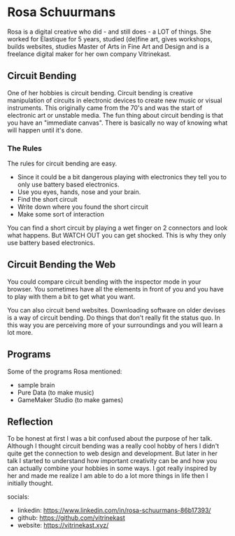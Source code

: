 # Rosa Schuurmans

Rosa is a digital creative who did - and still does - a LOT of things. She worked for Elastique for 5 years, studied (de)fine art, gives workshops, builds websites, studies Master of Arts in Fine Art and Design and is a freelance digital maker for her own company Vitrinekast.

## Circuit Bending

One of her hobbies is circuit bending. Circuit bending is creative manipulation of circuits in electronic devices to create new music or visual instruments. This originally came from the 70's and was the start of electronic art or unstable media. The fun thing about circuit bending is that you have an "immediate canvas". There is basically no way of knowing what will happen until it's done.

### The Rules

The rules for circuit bending are easy.

- Since it could be a bit dangerous playing with electronics they tell you to only use battery based electronics.
- Use you eyes, hands, nose and your brain.
- Find the short circuit
- Write down where you found the short circuit
- Make some sort of interaction

You can find a short circuit by playing a wet finger on 2 connectors and look what happens. But WATCH OUT you can get shocked. This is why they only use battery based electronics.

## Circuit Bending the Web

You could compare circuit bending with the inspector mode in your browser. You sometimes have all the elements in front of you and you have to play with them a bit to get what you want.

You can also circuit bend websites. Downloading software on older devises is a way of circuit bending. Do things that don't really fit the status quo. In this way you are perceiving more of your surroundings and you will learn a lot more.

## Programs

Some of the programs Rosa mentioned:

- sample brain
- Pure Data (to make music)
- GameMaker Studio (to make games)

## Reflection

To be honest at first I was a bit confused about the purpose of her talk. Although I thought circuit bending was a really cool hobby of hers I didn't quite get the connection to web design and development. But later in her talk I started to understand how important creativity can be and how you can actually combine your hobbies in some ways. I got really inspired by her and made me realize I am able to do a lot more things in life then I initially thought.

socials:
- linkedin: https://www.linkedin.com/in/rosa-schuurmans-86b17393/
- github: https://github.com/vitrinekast
- website: https://vitrinekast.xyz/